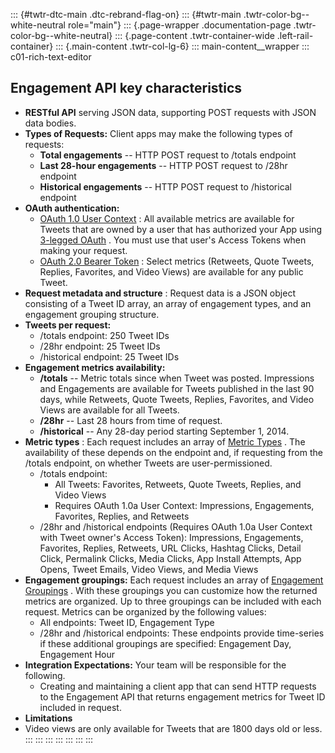 ::: {#twtr-dtc-main .dtc-rebrand-flag-on}
::: {#twtr-main .twtr-color-bg--white-neutral role="main"}
::: {.page-wrapper .documentation-page .twtr-color-bg--white-neutral}
::: {.page-content .twtr-container-wide .left-rail-container}
::: {.main-content .twtr-col-lg-6}
::: main-content__wrapper
::: c01-rich-text-editor
## Engagement API key characteristics

-   **RESTful API** serving JSON data, supporting POST requests with
    JSON data bodies.
-   **Types of Requests:** Client apps may make the following types of
    requests:
    -   **Total engagements** \-- HTTP POST request to /totals endpoint
    -   **Last 28-hour engagements** \-- HTTP POST request to /28hr
        endpoint
    -   **Historical engagements** \-- HTTP POST request to /historical
        endpoint
-   **OAuth authentication:**
    -   [OAuth 1.0 User Context](/en/docs/authentication/oauth-1-0a) :
        All available metrics are available for Tweets that are owned by
        a user that has authorized your App using [3-legged
        OAuth](https://developer.twitter.com/en/docs/authentication/oauth-1-0a/obtaining-user-access-tokens)
        . You must use that user\'s Access Tokens when making your
        request. [](/en/docs/authentication/oauth-1-0a)
    -   [OAuth 2.0 Bearer Token](/en/docs/authentication/oauth-2-0) :
        Select metrics (Retweets, Quote Tweets, Replies, Favorites, and
        Video Views) are available for any public Tweet.
-   **Request metadata and structure** : Request data is a JSON object
    consisting of a Tweet ID array, an array of engagement types, and an
    engagement grouping structure.
-   **Tweets per request:**
    -   /totals endpoint: 250 Tweet IDs
    -   /28hr endpoint: 25 Tweet IDs
    -   /historical endpoint: 25 Tweet IDs
-   **Engagement metrics availability:**
    -   **/totals** \-- Metric totals since when Tweet was posted.
        Impressions and Engagements are available for Tweets published
        in the last 90 days, while Retweets, Quote Tweets, Replies,
        Favorites, and Video Views are available for all Tweets.
    -   **/28hr** \-- Last 28 hours from time of request.
    -   **/historical** \-- Any 28-day period starting September 1,
        2014.
-   **Metric types** : Each request includes an array of [Metric
    Types](http://support.gnip.com/apis/engagement_api/overview.html#EngagementTypes)
    . The availability of these depends on the endpoint and, if
    requesting from the /totals endpoint, on whether Tweets are
    user-permissioned.
    -   /totals endpoint:
        -   All Tweets: Favorites, Retweets, Quote Tweets, Replies, and
            Video Views
        -   Requires OAuth 1.0a User Context: Impressions, Engagements,
            Favorites, Replies, and Retweets
    -   /28hr and /historical endpoints (Requires OAuth 1.0a User
        Context with Tweet owner\'s Access Token): Impressions,
        Engagements, Favorites, Replies, Retweets, URL Clicks, Hashtag
        Clicks, Detail Click, Permalink Clicks, Media Clicks, App
        Install Attempts, App Opens, Tweet Emails, Video Views, and
        Media Views
-   **Engagement groupings:** Each request includes an array of
    [Engagement
    Groupings](/content/developer-twitter/en/docs/metrics/get-tweet-engagement/guides/grouping-results)
    . With these groupings you can customize how the returned metrics
    are organized. Up to three groupings can be included with each
    request. Metrics can be organized by the following values:
    -   All endpoints: Tweet ID, Engagement Type
    -   /28hr and /historical endpoints: These endpoints provide
        time-series if these additional groupings are specified:
        Engagement Day, Engagement Hour
-   **Integration Expectations:** Your team will be responsible for the
    following.
    -   Creating and maintaining a client app that can send HTTP
        requests to the Engagement API that returns engagement metrics
        for Tweet ID included in request.
-   **Limitations**
-   Video views are only available for Tweets that are 1800 days old or
    less.
:::
:::
:::
:::
:::
:::
:::
